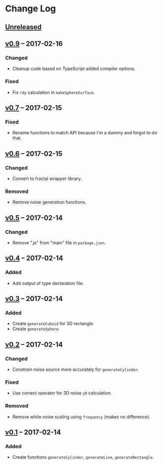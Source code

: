 # Change Log

## [Unreleased]

## [v0.9] – 2017-02-16
### Changed
- Cleanup code based on TypeScript added compiler options.

### Fixed
- Fix `rdy` calculation in `makeSphereSurface`.

## [v0.7] – 2017-02-15
### Fixed
- Rename functions to match API because I'm a dummy and forgot to do that.

## [v0.6] – 2017-02-15
### Changed
- Convert to fractal wrapper library.

### Removed
- Remove noise generation functions.

## [v0.5] – 2017-02-14
### Changed
- Remove ".js" from "main" file in `package.json`.

## [v0.4] – 2017-02-14
### Added
- Add output of type declaration file.

## [v0.3] – 2017-02-14
### Added
- Create `generateCuboid` for 3D rectangle.
- Create `generateSphere`.

## [v0.2] – 2017-02-14
### Changed
- Constrain noise source more accurately for `generateCylinder`.

### Fixed
- Use correct operator for 3D noise `y0` calculation.

### Removed
- Remove white noise scaling using `frequency` (makes no difference).

## [v0.1] – 2017-02-14
### Added
- Create functions `generateCylinder`, `generateLine`, `generateRectangle`.

[Unreleased]: https://github.com/joshforisha/fractal-noise-js/compare/v0.9...HEAD
[v0.9]: https://github.com/joshforisha/fractal-noise-js/compare/v0.7...v0.9
[v0.7]: https://github.com/joshforisha/fractal-noise-js/compare/v0.6...v0.7
[v0.6]: https://github.com/joshforisha/fractal-noise-js/compare/v0.5...v0.6
[v0.5]: https://github.com/joshforisha/fractal-noise-js/compare/v0.4...v0.5
[v0.4]: https://github.com/joshforisha/fractal-noise-js/compare/v0.3...v0.4
[v0.3]: https://github.com/joshforisha/fractal-noise-js/compare/v0.2...v0.3
[v0.2]: https://github.com/joshforisha/fractal-noise-js/compare/v0.1...v0.2
[v0.1]: https://github.com/joshforisha/fractal-noise-js/releases/tag/v0.1
